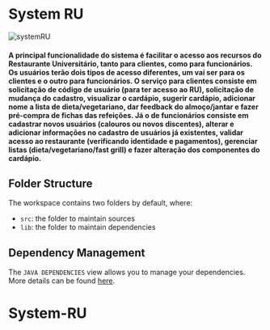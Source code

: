 # System RU
![systemRU](https://user-images.githubusercontent.com/52515361/101966372-45902400-3bf6-11eb-877d-daba2098e480.png)
#### A principal funcionalidade do sistema é facilitar o acesso aos recursos do Restaurante Universitário, tanto para clientes, como para funcionários. Os usuários terão dois tipos de acesso diferentes, um vai ser para os clientes e o outro para funcionários. O  serviço para clientes consiste em solicitação de código de usuário (para ter acesso ao RU), solicitação de mudança do cadastro, visualizar o cardápio, sugerir cardápio, adicionar nome a lista de dieta/vegetariano, dar feedback do almoço/jantar e fazer pré-compra de fichas das refeições. Já o de funcionários consiste em cadastrar novos  usuários (calouros ou novos discentes), alterar e adicionar informações no cadastro de usuários já existentes, validar acesso ao restaurante (verificando identidade e pagamentos), gerenciar listas (dieta/vegetariano/fast grill) e fazer alteração dos componentes do cardápio.

## Folder Structure

The workspace contains two folders by default, where:

- `src`: the folder to maintain sources
- `lib`: the folder to maintain dependencies

## Dependency Management

The `JAVA DEPENDENCIES` view allows you to manage your dependencies. More details can be found [here](https://github.com/microsoft/vscode-java-pack/blob/master/release-notes/v0.9.0.md#work-with-jar-files-directly).
# System-RU
